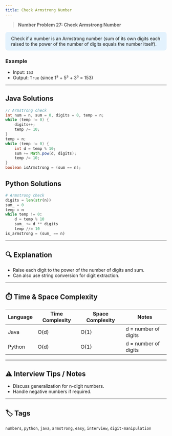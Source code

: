 ```yaml
---
title: Check Armstrong Number
---
```


> **Number Problem 27: Check Armstrong Number**

<div style="background: #e3f2fd; padding: 12px 18px; border-radius: 8px; margin-bottom: 18px;">
Check if a number is an Armstrong number (sum of its own digits each raised to the power of the number of digits equals the number itself).
</div>

### Example

- Input: `153`
- Output: `True` (since 1³ + 5³ + 3³ = 153)

---

## Java Solutions
```java
// Armstrong check
int num = n, sum = 0, digits = 0, temp = n;
while (temp != 0) {
    digits++;
    temp /= 10;
}
temp = n;
while (temp != 0) {
    int d = temp % 10;
    sum += Math.pow(d, digits);
    temp /= 10;
}
boolean isArmstrong = (sum == n);
```

## Python Solutions
```python
# Armstrong check
digits = len(str(n))
sum_ = 0
temp = n
while temp != 0:
    d = temp % 10
    sum_ += d ** digits
    temp //= 10
is_armstrong = (sum_ == n)
``` 
---

## 🔍 Explanation
- Raise each digit to the power of the number of digits and sum.
- Can also use string conversion for digit extraction.

---

## ⏱️ Time & Space Complexity
| Language | Time Complexity | Space Complexity | Notes |
|----------|-----------------|------------------|-------|
| Java     | O(d)            | O(1)             | d = number of digits |
| Python   | O(d)            | O(1)             | d = number of digits |

---

## ⚠️ Interview Tips / Notes
- Discuss generalization for n-digit numbers.
- Handle negative numbers if required.

---

## 🏷 Tags
`numbers`, `python`, `java`, `armstrong`, `easy`, `interview`, `digit-manipulation`

